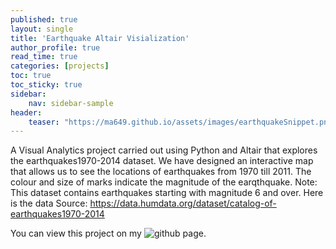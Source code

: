 ```yaml
---
published: true
layout: single
title: 'Earthquake Altair Visialization'
author_profile: true
read_time: true
categories: [projects]
toc: true
toc_sticky: true
sidebar:
    nav: sidebar-sample
header:
    teaser: "https://ma649.github.io/assets/images/earthquakeSnippet.png"
---
```


A Visual Analytics project carried out using Python and Altair that explores the earthquakes1970-2014 dataset. We have designed an interactive map that allows us to see the locations of earthquakes from 1970 till 2011.
The colour and size of marks indicate the magnitude of the earqthquake.  Note: This dataset contains earthquakes starting with magnitude 6 and over. Here is the data Source: https://data.humdata.org/dataset/catalog-of-earthquakes1970-2014

You can view this project on my ![github page](https://github.com/ma649/EarthquakeVisualization).

